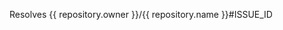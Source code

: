 Resolves {{ repository.owner }}/{{ repository.name }}#ISSUE_ID
<!--
Pull Request Checklist
1. I have read the https://github.com/{{ repository.owner }}/{{ repository.name }}/blob/develop/docs/CONTRIBUTING.md
2. PR title in the format of `[{{ repository.owner }}/{{ repository.name }}#ISSUE_ID] ISSUE_TITLE`
3. I have added a valid description and 
4. I replaced `ISSUE_ID` with the ID(number in the link) of issue.
5. I have tested the app before creating this PR 
-->
